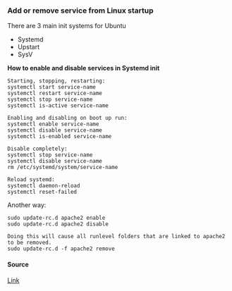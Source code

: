 ### Add or remove service from Linux startup

There are 3 main init systems for Ubuntu

* Systemd
* Upstart
* SysV

**How to enable and disable services in Systemd init**
```
Starting, stopping, restarting:
systemctl start service-name
systemctl restart service-name
systemctl stop service-name
systemctl is-active service-name

Enabling and disabling on boot up run:
systemctl enable service-name
systemctl disable service-name
systemctl is-enabled service-name

Disable completely:
systemctl stop service-name
systemctl disable service-name
rm /etc/systemd/system/service-name

Reload systemd:
systemctl daemon-reload
systemctl reset-failed
```

Another way:
```
sudo update-rc.d apache2 enable
sudo update-rc.d apache2 disable

Doing this will cause all runlevel folders that are linked to apache2 to be removed.
sudo update-rc.d -f apache2 remove
```

#### Source
[Link](https://linoxide.com/linux-how-to/enable-disable-services-ubuntu-systemd-upstart/)